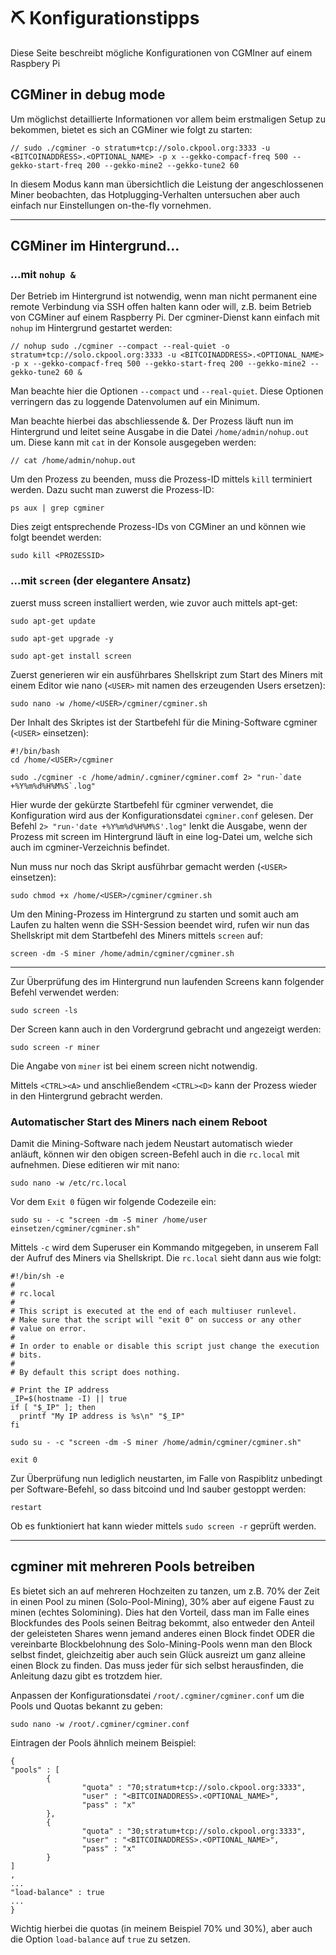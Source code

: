# ⛏ Konfigurationstipps

Diese Seite beschreibt mögliche Konfigurationen von CGMIner auf einem Raspbery Pi

## CGMiner in debug mode 

Um möglichst detaillierte Informationen vor allem beim erstmaligen Setup zu bekommen, bietet es sich an CGMiner wie folgt zu starten:

```shell
// sudo ./cgminer -o stratum+tcp://solo.ckpool.org:3333 -u <BITCOINADDRESS>.<OPTIONAL_NAME> -p x --gekko-compacf-freq 500 --gekko-start-freq 200 --gekko-mine2 --gekko-tune2 60
```

In diesem Modus kann man übersichtlich die Leistung der angeschlossenen Miner beobachten, das Hotplugging-Verhalten untersuchen aber auch einfach nur Einstellungen on-the-fly vornehmen.

---

## CGMiner im Hintergrund...

### ...mit `nohup &`

Der Betrieb im Hintergrund ist notwendig, wenn man nicht permanent eine remote Verbindung via SSH offen halten kann oder will, z.B. beim Betrieb von CGMiner auf einem Raspberry Pi. Der cgminer-Dienst kann einfach mit `nohup` im Hintergrund gestartet werden:

```shell
// nohup sudo ./cgminer --compact --real-quiet -o stratum+tcp://solo.ckpool.org:3333 -u <BITCOINADDRESS>.<OPTIONAL_NAME> -p x --gekko-compacf-freq 500 --gekko-start-freq 200 --gekko-mine2 --gekko-tune2 60 &
```

Man beachte hier die Optionen `--compact` und `--real-quiet`. Diese Optionen verringern das zu loggende Datenvolumen auf ein Minimum.

Man beachte hierbei das abschliessende &. Der Prozess läuft nun im Hintergrund und leitet seine Ausgabe in die Datei `/home/admin/nohup.out` um. Diese kann mit `cat` in der Konsole ausgegeben werden:

```shell
// cat /home/admin/nohup.out
```

Um den Prozess zu beenden, muss die Prozess-ID mittels `kill` terminiert werden. Dazu sucht man zuwerst die Prozess-ID:

```shell
ps aux | grep cgminer
```

Dies zeigt entsprechende Prozess-IDs von CGMiner an und können wie folgt beendet werden:

```shell
sudo kill <PROZESSID>
```

### ...mit `screen` (der elegantere Ansatz)

zuerst muss screen installiert werden, wie zuvor auch mittels apt-get:

```shell
sudo apt-get update

sudo apt-get upgrade -y

sudo apt-get install screen
```

Zuerst generieren wir ein ausführbares Shellskript zum Start des Miners mit einem Editor wie nano (`<USER>` mit namen des erzeugenden Users ersetzen):

```shell
sudo nano -w /home/<USER>/cgminer/cgminer.sh
```

Der Inhalt des Skriptes ist der Startbefehl für die Mining-Software cgminer (`<USER>` einsetzen):

```shell
#!/bin/bash
cd /home/<USER>/cgminer

sudo ./cgminer -c /home/admin/.cgminer/cgminer.comf 2> "run-`date +%Y%m%d%H%M%S`.log"
```

Hier wurde der gekürzte Startbefehl für cgminer verwendet, die Konfiguration wird aus der Konfigurationsdatei `cgminer.conf` gelesen. Der Befehl `2> "run-'date +%Y%m%d%H%M%S'.log"` lenkt die Ausgabe, wenn der Prozess mit screen im Hintergrund läuft in eine log-Datei um, welche sich auch im cgminer-Verzeichnis befindet.

Nun muss nur noch das Skript ausführbar gemacht werden (`<USER>` einsetzen):

```shell
sudo chmod +x /home/<USER>/cgminer/cgminer.sh
```

Um den Mining-Prozess im Hintergrund zu starten und somit auch am Laufen zu halten wenn die SSH-Session beendet wird, rufen wir nun das Shellskript mit dem Startbefehl des Miners mittels `screen` auf:

```shell
screen -dm -S miner /home/admin/cgminer/cgminer.sh
```

---
        
Zur Überprüfung des im Hintergrund nun laufenden Screens kann folgender Befehl verwendet werden:
```shell
sudo screen -ls
```
        
Der Screen kann auch in den Vordergrund gebracht und angezeigt werden:
```shell
sudo screen -r miner
```       

Die Angabe von `miner` ist bei einem screen nicht notwendig.
        
Mittels `<CTRL><A>` und anschließendem `<CTRL><D>` kann der Prozess wieder in den Hintergrund gebracht werden.
        
### Automatischer Start des Miners nach einem Reboot
        
Damit die Mining-Software nach jedem Neustart automatisch wieder anläuft, können wir den obigen screen-Befehl auch in die `rc.local` mit aufnehmen. Diese editieren wir mit nano:

```shell
sudo nano -w /etc/rc.local
``` 
        
Vor dem `Exit 0` fügen wir folgende Codezeile ein:
        
```shell
sudo su - -c "screen -dm -S miner /home/user einsetzen/cgminer/cgminer.sh"
```         

Mittels `-c` wird dem Superuser ein Kommando mitgegeben, in unserem Fall der Aufruf des Miners via Shellskript. Die `rc.local` sieht dann aus wie folgt:
        
```shell
#!/bin/sh -e
#
# rc.local
#
# This script is executed at the end of each multiuser runlevel.
# Make sure that the script will "exit 0" on success or any other
# value on error.
#
# In order to enable or disable this script just change the execution
# bits.
#
# By default this script does nothing.

# Print the IP address
_IP=$(hostname -I) || true
if [ "$_IP" ]; then
  printf "My IP address is %s\n" "$_IP"
fi

sudo su - -c "screen -dm -S miner /home/admin/cgminer/cgminer.sh"

exit 0
```         
      
Zur Überprüfung nun lediglich neustarten, im Falle von Raspiblitz unbedingt per Software-Befehl, so dass bitcoind und lnd sauber gestoppt werden: 
        
 ```shell
restart
```    

Ob es funktioniert hat kann wieder mittels `sudo screen -r` geprüft werden.
        
---        
        
## cgminer mit mehreren Pools betreiben

Es bietet sich an auf mehreren Hochzeiten zu tanzen, um z.B. 70% der Zeit in einen Pool zu minen (Solo-Pool-Mining), 30% aber auf eigene Faust zu minen (echtes Solomining). Dies hat den Vorteil, dass man im Falle eines Blockfundes des Pools seinen Beitrag bekommt, also entweder den Anteil der geleisteten Shares wenn jemand anderes einen Block findet ODER die vereinbarte Blockbelohnung des Solo-Mining-Pools wenn man den Block selbst findet, gleichzeitig aber auch sein Glück ausreizt um ganz alleine einen Block zu finden. Das muss jeder für sich selbst herausfinden, die Anleitung dazu gibt es trotzdem hier.

Anpassen der Konfigurationsdatei `/root/.cgminer/cgminer.conf` um die Pools und Quotas bekannt zu geben:

```shell
sudo nano -w /root/.cgminer/cgminer.conf
```

Eintragen der Pools ähnlich meinem Beispiel:

```shell
{
"pools" : [
        {
                "quota" : "70;stratum+tcp://solo.ckpool.org:3333",
                "user" : "<BITCOINADDRESS>.<OPTIONAL_NAME>",
                "pass" : "x"
        },
        {
                "quota" : "30;stratum+tcp://solo.ckpool.org:3333",
                "user" : "<BITCOINADDRESS>.<OPTIONAL_NAME>",
                "pass" : "x"
        }
]
,
...
"load-balance" : true
...
}
```

Wichtig hierbei die quotas (in meinem Beispiel 70% und 30%), aber auch die Option `load-balance` auf `true` zu setzen.
